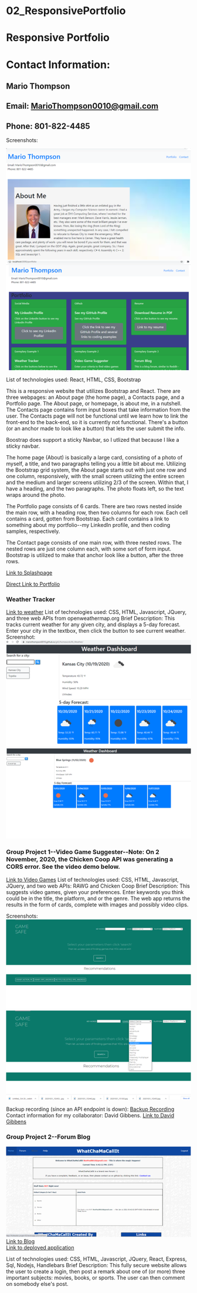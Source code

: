 # 02_ResponsivePortfolio

# Responsive Portfolio

# Contact Information:
## Mario Thompson
## Email: MarioThompson0010@gmail.com
## Phone: 801-822-4485

Screenshots:

![Screenshot of splash page](https://github.com/MarioThompson0010/20_ReactPortfolio/blob/main/src/Assets/SplashPage.PNG)
![Screenshot of portfolio](https://github.com/MarioThompson0010/20_ReactPortfolio/blob/main/src/Assets/ScreenshotPortfolio.PNG)

List of technologies used: React, HTML, CSS, Bootstrap

This is a responsive website that utilizes Bootstrap and React.  There are three webpages: an About page (the home page), a Contacts page, and a Portfolio page. The About page, or homepage, is about me, in a nutshell.  The Contacts page contains form input boxes that take information from the user. The Contacts page will not be functional until we learn how to link the front-end to the back-end, so it is currently not functional. There's a button (or an anchor made to look like a button) that lets the user submit the info.

Boostrap does support a sticky Navbar, so I utlized that because I like a sticky navbar.  

The home page (About) is basically a large card, consisting of a photo of myself, a title, and two paragraphs telling you a little bit about me.  Utilizing the Bootstrap grid system, the About page starts out with just one row and one column, responsively, with the small screen utilizing the entire screen and the medium and larger screens utilizing 2/3 of the screen.  Within that, I have a heading, and the two paragraphs.  The photo floats left, so the text wraps around the photo.

The Portfolio page consists of 6 cards.  There are two rows nested inside the main row, with a heading row, then two columns for each row. Each cell contains a card, gotten from Bootstrap.  Each card contains a link to something about my portfolio--my LinkedIn profile, and then coding samples, respectively.

The Contact page consists of one main row, with three nested rows.  The nested rows are just one column each, with some sort of form input.  Bootstrap is utilized to make that anchor look like a button, after the three rows.

[Link to Splashpage](https://mariothompson0010.github.io/20_ReactPortfolio/)

[Direct Link to Portfolio](https://mariothompson0010.github.io/portfolio)

### Weather Tracker
[Link to weather](https://mariothompson0010.github.io/git2/homework/06_Weather/)
List of technologies used: CSS, HTML, Javascript, JQuery, and three web APIs from openweathermap.org
Brief Description: This tracks current weather for any given city, and displays a 5-day forecast.  Enter your city in the textbox, then click the button to see current weather.
Screenshot:
![Weather Viewer](https://github.com/MarioThompson0010/06_Weather_Teller/blob/main/Assets/ScreenshotWeather.PNG)
![Weather Viewer 2](https://github.com/MarioThompson0010/06_Weather_Teller/blob/main/Assets/ScreenshotWeather2.PNG)

### Group Project 1--Video Game Suggester--Note: On 2 November, 2020, the Chicken Coop API was generating a CORS error. See the video demo below.

[Link to Video Games](https://mariothompson0010.github.io/Project_1_develop/)
List of technologies used: CSS, HTML, Javascript, JQuery, and two web APIs: RAWG and Chicken Coop
Brief Description: This suggests video games, given your preferences.  Enter keywords you think could be in the title, the platform, and or the genre.  The web app returns the results in the form of cards, complete with images and possibly video clips.

Screenshots:
![Video Game Screenshot](https://github.com/MarioThompson0010/Project_1_develop/blob/main/assets/images/Screenshot.PNG)
![Video Game Screenshot 2](https://github.com/MarioThompson0010/Project_1_develop/blob/main/assets/images/Screenshot2.PNG)

Backup recording (since an API endpoint is down): 
[Backup Recording](https://drive.google.com/file/d/1sZQh8cVb6db0vpdou2ocEAte4oA-N5sE/view)
Contact information for my collaborator: David Gibbens. 
[Link to David Gibbens](https://github.com/dgibbs8089)

### Group Project 2--Forum Blog
![Forum Blog Screenshot](https://github.com/MarioThompson0010/MarioThompson0010.github.io/blob/master/Assets/Project2.PNG)
[Link to Blog](https://github.com/MarioThompson0010/Project_2)            
[Link to deployed application](https://fullstackbc-project-02.herokuapp.com/)

List of technologies used: CSS, HTML, Javascript, JQuery, React, Express, Sql, Nodejs, Handlebars
Brief Description: This fully secure website allows the user to create a login, then post a remark about one of (or more) three important subjects: movies, books, or sports.  The user can then comment on somebody else's post.  


